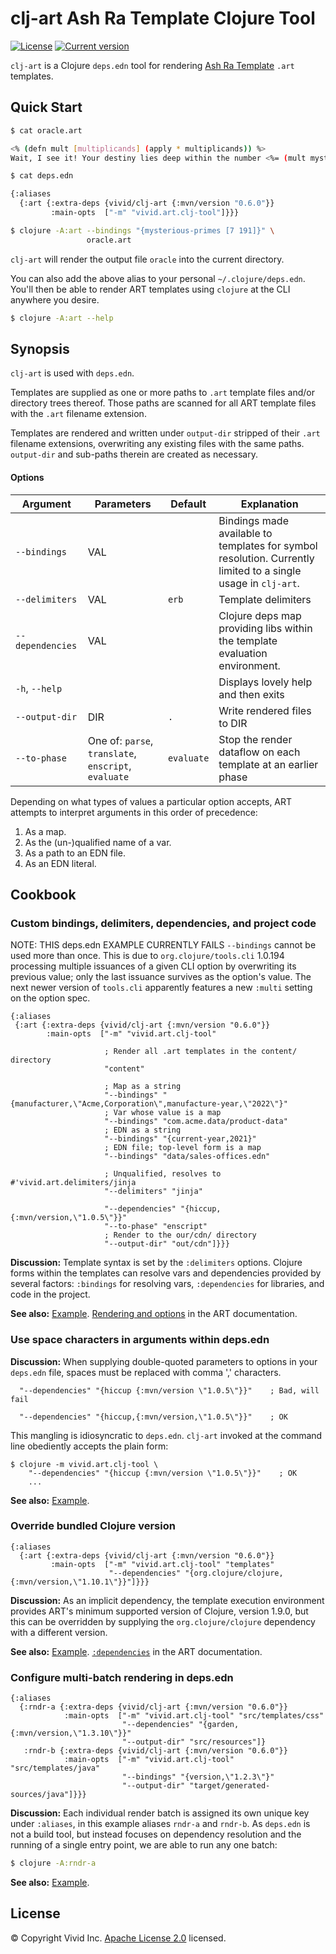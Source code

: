 # clj-art Ash Ra Template Clojure Tool 



[![License](https://img.shields.io/badge/license-Apache%202-blue.svg?style=flat-square)](LICENSE.txt)
[![Current version](https://img.shields.io/clojars/v/vivid/clj-art.svg?color=blue&style=flat-square)](https://clojars.org/vivid/clj-art)

`clj-art` is a Clojure `deps.edn` tool for rendering [Ash Ra Template](https://github.com/vivid-inc/ash-ra-template) `.art` templates.



## Quick Start


```sh
$ cat oracle.art

<% (defn mult [multiplicands] (apply * multiplicands)) %>
Wait, I see it! Your destiny lies deep within the number <%= (mult mysterious-primes) %>.

$ cat deps.edn

{:aliases
  {:art {:extra-deps {vivid/clj-art {:mvn/version "0.6.0"}}
         :main-opts  ["-m" "vivid.art.clj-tool"]}}}

$ clojure -A:art --bindings "{mysterious-primes [7 191]}" \
                 oracle.art
```
`clj-art` will render the output file `oracle` into the current directory.

You can also add the above alias to your personal `~/.clojure/deps.edn`.
You'll then be able to render ART templates using `clojure` at the CLI anywhere you desire.
```sh
$ clojure -A:art --help
```



## Synopsis

`clj-art` is used with `deps.edn`.

Templates are supplied as one or more paths to `.art` template files and/or
directory trees thereof.
Those paths are scanned for all ART template files with the `.art`
filename extension.

Templates are rendered and written under `output-dir` stripped of their `.art`
filename extensions, overwriting any existing files with the same paths.
`output-dir` and sub-paths therein are created as necessary.



#### Options

| Argument | Parameters | Default | Explanation |
| --- | --- | --- | --- |
| `--bindings` | VAL | | Bindings made available to templates for symbol resolution. Currently limited to a single usage in `clj-art`. |
| `--delimiters` | VAL | `erb` | Template delimiters |
| `--dependencies` | VAL | | Clojure deps map providing libs within the template evaluation environment. |
| `-h`, `--help` | | | Displays lovely help and then exits |
| `--output-dir` | DIR | `.` | Write rendered files to DIR |
| `--to-phase` | One of: `parse`, `translate`, `enscript`, `evaluate` | `evaluate` | Stop the render dataflow on each template at an earlier phase |

Depending on what types of values a particular option accepts,
ART attempts to interpret arguments in this order of precedence:
1. As a map.
1. As the (un-)qualified name of a var.
1. As a path to an EDN file.
1. As an EDN literal.



## Cookbook





### Custom bindings, delimiters, dependencies, and project code
NOTE: THIS deps.edn EXAMPLE CURRENTLY FAILS
`--bindings` cannot be used more than once. This is due to
`org.clojure/tools.cli` 1.0.194 processing multiple issuances of a given CLI option
by overwriting its previous value; only the last issuance survives as the
option's value. The next newer version of `tools.cli` apparently features a new `:multi`
setting on the option spec.
```edn
{:aliases
 {:art {:extra-deps {vivid/clj-art {:mvn/version "0.6.0"}}
        :main-opts  ["-m" "vivid.art.clj-tool"

                     ; Render all .art templates in the content/ directory
                     "content"

                     ; Map as a string
                     "--bindings" "{manufacturer,\"Acme,Corporation\",manufacture-year,\"2022\"}"
                     ; Var whose value is a map
                     "--bindings" "com.acme.data/product-data"
                     ; EDN as a string
                     "--bindings" "{current-year,2021}"
                     ; EDN file; top-level form is a map
                     "--bindings" "data/sales-offices.edn"

                     ; Unqualified, resolves to #'vivid.art.delimiters/jinja
                     "--delimiters" "jinja"

                     "--dependencies" "{hiccup,{:mvn/version,\"1.0.5\"}}"
                     "--to-phase" "enscript"
                     ; Render to the our/cdn/ directory
                     "--output-dir" "out/cdn"]}}}
```

__Discussion:__
Template syntax is set by the `:delimiters` options.
Clojure forms within the templates can resolve vars and dependencies provided
by several factors: `:bindings` for resolving vars, `:dependencies` for
libraries, and code in the project.

__See also:__
[Example](../examples/custom-options).
[Rendering and options](../art/README.md#rendering-and-options) in the ART documentation.



### Use space characters in arguments within deps.edn
__Discussion:__
When supplying double-quoted parameters to options in your `deps.edn` file,
spaces must be replaced with comma ',' characters.
```edn
  "--dependencies" "{hiccup {:mvn/version \"1.0.5\"}}"    ; Bad, will fail

  "--dependencies" "{hiccup,{:mvn/version,\"1.0.5\"}}"    ; OK
```
This mangling is idiosyncratic to `deps.edn`.
`clj-art` invoked at the command line obediently accepts the plain form:
```
$ clojure -m vivid.art.clj-tool \
    "--dependencies" "{hiccup {:mvn/version \"1.0.5\"}}"    ; OK
    ...
```

__See also:__
[Example](../examples/all-options).



### Override bundled Clojure version
```edn
{:aliases
  {:art {:extra-deps {vivid/clj-art {:mvn/version "0.6.0"}}
         :main-opts  ["-m" "vivid.art.clj-tool" "templates"
                      "--dependencies" "{org.clojure/clojure,{:mvn/version,\"1.10.1\"}}"]}}}
```

__Discussion:__
As an implicit dependency, the template execution environment provides ART's
minimum supported version of Clojure, version 1.9.0,
but this can be overridden by supplying the `org.clojure/clojure` dependency
with a different version.

__See also:__
[Example](../examples/override-clojure-version).
[`:dependencies`](../art/README.md#external-dependencies) in the ART documentation.



### Configure multi-batch rendering in deps.edn
```edn
{:aliases
  {:rndr-a {:extra-deps {vivid/clj-art {:mvn/version "0.6.0"}}
            :main-opts  ["-m" "vivid.art.clj-tool" "src/templates/css"
                         "--dependencies" "{garden,{:mvn/version,\"1.3.10\"}}"
                         "--output-dir" "src/resources"]}
   :rndr-b {:extra-deps {vivid/clj-art {:mvn/version "0.6.0"}}
            :main-opts  ["-m" "vivid.art.clj-tool" "src/templates/java"
                         "--bindings" "{version,\"1.2.3\"}"
                         "--output-dir" "target/generated-sources/java"]}}}
```

__Discussion:__
Each individual render batch is assigned its own unique key under `:aliases`,
in this example aliases `rndr-a` and `rndr-b`. As `deps.edn` is not a build tool,
but instead focuses on dependency resolution and the running of a single entry point,
we are able to run any one batch:
```bash
$ clojure -A:rndr-a
```

__See also:__
[Example](../examples/multi-batch).



## License

© Copyright Vivid Inc.
[Apache License 2.0](LICENSE.txt) licensed.

